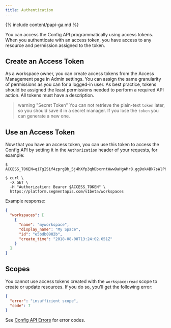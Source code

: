 ```yaml
---
title: Authentication
---
```


{% include content/papi-ga.md %}


You can access the Config API programmatically using access tokens. When you authenticate with an access token, you have access to any resource and permission assigned to the token.

## Create an Access Token

As a workspace owner, you can create access tokens from the Access Management page in Admin settings. You can assign the same granularity of permissions as you can for a logged-in user. As best practice, tokens should be assigned the least permissions needed to perform a required API action. All tokens must have a description.

> warning "Secret Token"
> You can not retrieve the plain-text `token` later, so you should save it in a secret manager. If you lose the `token` you can generate a new one.

## Use an Access Token

Now that you have an access token, you can use this token to access the Config API by setting it in the `Authorization` header of your requests, for example:

```shell
$ ACCESS_TOKEN=qiTgISif4zprgBb_5j4hXfp3qhDbxrntWwwOaHgAMr8.gg9ok4Bk7sWlP67rFyXeH3ABBsXyWqNuoXbXZPv1y2g

$ curl \
  -X GET \
  -H "Authorization: Bearer $ACCESS_TOKEN" \
  https://platform.segmentapis.com/v1beta/workspaces
```

Example response:

```json
{
  "workspaces": [
    {
      "name": "myworkspace",
      "display_name": "My Space",
      "id": "e5bdb0902b",
      "create_time": "2018-08-08T13:24:02.651Z"
    }
  ]
}
```

## Scopes

You cannot use access tokens created with the `workspace:read` scope to create or update resources. If you do so, you'll get the following error:

```json
{
  "error": "insufficient scope",
  "code": 7
}
```

See [Config API Errors](/docs/api/config-api/api-design#errors) for error codes.
